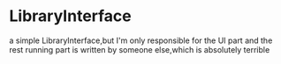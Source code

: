 # LibraryInterface
a simple LibraryInterface,but I'm only responsible for the UI part and the rest running part is written by someone else,which is absolutely terrible
